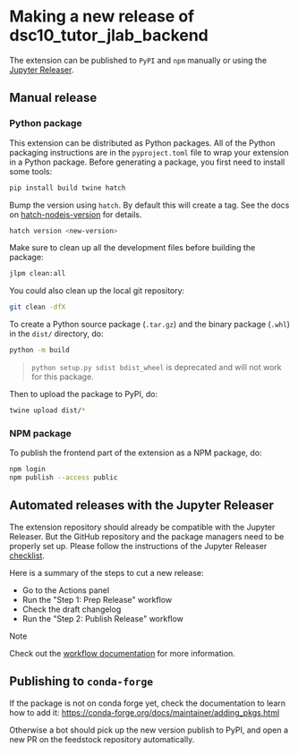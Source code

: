 # Making a new release of dsc10_tutor_jlab_backend

The extension can be published to `PyPI` and `npm` manually or using the [Jupyter Releaser](https://github.com/jupyter-server/jupyter_releaser).

## Manual release

### Python package

This extension can be distributed as Python packages. All of the Python
packaging instructions are in the `pyproject.toml` file to wrap your extension in a
Python package. Before generating a package, you first need to install some tools:

```bash
pip install build twine hatch
```

Bump the version using `hatch`. By default this will create a tag.
See the docs on [hatch-nodejs-version](https://github.com/agoose77/hatch-nodejs-version#semver) for details.

```bash
hatch version <new-version>
```

Make sure to clean up all the development files before building the package:

```bash
jlpm clean:all
```

You could also clean up the local git repository:

```bash
git clean -dfX
```

To create a Python source package (`.tar.gz`) and the binary package (`.whl`) in the `dist/` directory, do:

```bash
python -m build
```

> `python setup.py sdist bdist_wheel` is deprecated and will not work for this package.

Then to upload the package to PyPI, do:

```bash
twine upload dist/*
```

### NPM package

To publish the frontend part of the extension as a NPM package, do:

```bash
npm login
npm publish --access public
```

## Automated releases with the Jupyter Releaser

The extension repository should already be compatible with the Jupyter Releaser. But
the GitHub repository and the package managers need to be properly set up. Please
follow the instructions of the Jupyter Releaser [checklist](https://jupyter-releaser.readthedocs.io/en/latest/how_to_guides/convert_repo_from_repo.html).

Here is a summary of the steps to cut a new release:

- Go to the Actions panel
- Run the "Step 1: Prep Release" workflow
- Check the draft changelog
- Run the "Step 2: Publish Release" workflow

> [!NOTE]
> Check out the [workflow documentation](https://jupyter-releaser.readthedocs.io/en/latest/get_started/making_release_from_repo.html)
> for more information.

## Publishing to `conda-forge`

If the package is not on conda forge yet, check the documentation to learn how to add it: https://conda-forge.org/docs/maintainer/adding_pkgs.html

Otherwise a bot should pick up the new version publish to PyPI, and open a new PR on the feedstock repository automatically.
